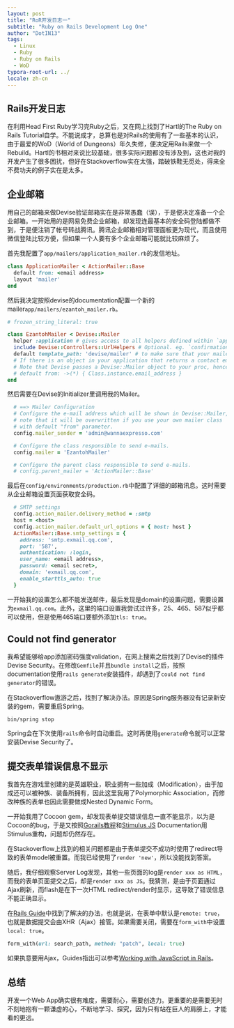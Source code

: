 ```yaml
---
layout: post
title: "RoR开发日志一"
subtitle: "Ruby on Rails Development Log One"
author: "DotIN13"
tags:
  - Linux
  - Ruby
  - Ruby on Rails
  - WoD
typora-root-url: ../
locale: zh-cn
---
```


## Rails开发日志

在利用Head First Ruby学习完Ruby之后，又在网上找到了Hartl的The Ruby on Rails Tutorial自学。不能说成才，总算也是对Rails的使用有了一些基本的认识，由于最爱的WoD（World of Dungeons）年久失修，便决定用Rails来做一个Rebuild。Hartl的书相对来说比较基础，很多实际问题都没有涉及到，这也对我的开发产生了很多困扰，但好在Stackoverflow实在太强，踏破铁鞋无觅处，得来全不费功夫的例子实在是太多。

## 企业邮箱

用自己的邮箱来做Devise验证邮箱实在是非常愚蠢（误），于是便决定准备一个企业邮箱。一开始用的是网易免费企业邮箱，却发现连最基本的安全码登陆都做不到，于是便注销了帐号转战腾讯。腾讯企业邮箱相对管理面板更为现代，而且使用微信登陆比较方便，但如果一个人要有多个企业邮箱可能就比较麻烦了。

首先我配置了`app/mailers/application_mailer.rb`的发信地址。

```ruby
class ApplicationMailer < ActionMailer::Base
  default from: <email address>
  layout 'mailer'
end
```

然后我决定按照devise的documentation配置一个新的mailer`app/mailers/ezantoh_mailer.rb`。

```ruby
# frozen_string_literal: true

class EzantohMailer < Devise::Mailer
  helper :application # gives access to all helpers defined within `application_helper`.
  include Devise::Controllers::UrlHelpers # Optional. eg. `confirmation_url`
  default template_path: 'devise/mailer' # to make sure that your mailer uses the devise views
  # If there is an object in your application that returns a contact email, you can use it as follows
  # Note that Devise passes a Devise::Mailer object to your proc, hence the parameter throwaway (*).
  # default from: ->(*) { Class.instance.email_address }
end
```

然后需要在Devise的Initializer里调用我的Mailer。

```ruby
  # ==> Mailer Configuration
  # Configure the e-mail address which will be shown in Devise::Mailer,
  # note that it will be overwritten if you use your own mailer class
  # with default "from" parameter.
  config.mailer_sender = 'admin@wannaexpresso.com'

  # Configure the class responsible to send e-mails.
  config.mailer = 'EzantohMailer'

  # Configure the parent class responsible to send e-mails.
  # config.parent_mailer = 'ActionMailer::Base'
```

最后在`config/environments/production.rb`中配置了详细的邮箱讯息。这时需要从企业邮箱设置页面获取安全码。

```ruby
  # SMTP settings
  config.action_mailer.delivery_method = :smtp
  host = <host>
  config.action_mailer.default_url_options = { host: host }
  ActionMailer::Base.smtp_settings = {
    address: 'smtp.exmail.qq.com',
    port: '587',
    authentication: :login,
    user_name: <email address>,
    password: <email secret>,
    domain: 'exmail.qq.com',
    enable_starttls_auto: true
  }
```

一开始我的设置怎么都不能发送邮件，最后发现是domain的设置问题，需要设置为`exmail.qq.com`。此外，这里的端口设置我尝试过许多，25、465、587似乎都可以使用，但是使用465端口要额外添加`tls: true`。

## Could not find generator

我希望能够给app添加密码强度validation，在网上搜索之后找到了Devise的插件Devise Security。在修改`Gemfile`并且`bundle install`之后，按照documentation使用`rails generate`安装插件，却遇到了`could not find generator`的错误。

在Stackoverflow遨游之后，找到了解决办法。原因是Spring服务器没有记录新安装的gem，需要重启Spring。

```shell
bin/spring stop
```

Spring会在下次使用`rails`命令时自动重启。这时再使用`generate`命令就可以正常安装Devise Security了。

## 提交表单错误信息不显示

我首先在游戏里创建的是英雄职业，职业拥有一些加成（Modification），由于加成还可以被种族、装备所拥有，因此这里我用了Polymorphic Association，而修改种族的表单也因此需要做成Nested Dynamic Form。

一开始我用了Cocoon gem，却发现表单提交错误信息一直不能显示，以为是Cocoon的bug，于是又按照[Gorails教程](https://www.youtube.com/watch?v=qM4ZK0uuZUE)和[Stimulus JS](https://stimulusjs.org/) Documentation用Stimulus重构，问题却仍然存在。

在Stackoverflow上找到的相关问题都是由于表单提交不成功时使用了redirect导致的表单model被重置。而我已经使用了`render 'new'`，所以没能找到答案。

随后，我仔细观察Server Log发现，其他一些页面的log是`render xxx as HTML`，而我的表单页面提交之后，却是`render xxx as JS`。我猜测，是由于页面通过Ajax刷新，而flash是在下一次HTML redirect/render时显示，这导致了错误信息不能正确显示。

在[Rails Guide](https://edgeguides.rubyonrails.org/form_helpers.html#making-select-boxes-with-ease)中找到了解决的办法，也就是说，在表单中默认是`remote: true`，也就是数据提交会由XHR（Ajax）接管。如果需要关闭，需要在`form_with`中设置`local: true`。

```ruby
form_with(url: search_path, method: "patch", local: true)
```

如果执意要用Ajax，Guides指出可以参考[Working with JavaScript in Rails](https://edgeguides.rubyonrails.org/working_with_javascript_in_rails.html#remote-elements)。

## 总结

开发一个Web App确实很有难度，需要耐心，需要创造力。更重要的是需要无时不刻地抱有一颗谦虚的心，不断地学习、探究，因为只有站在巨人的肩膀上，才能看的更远。
